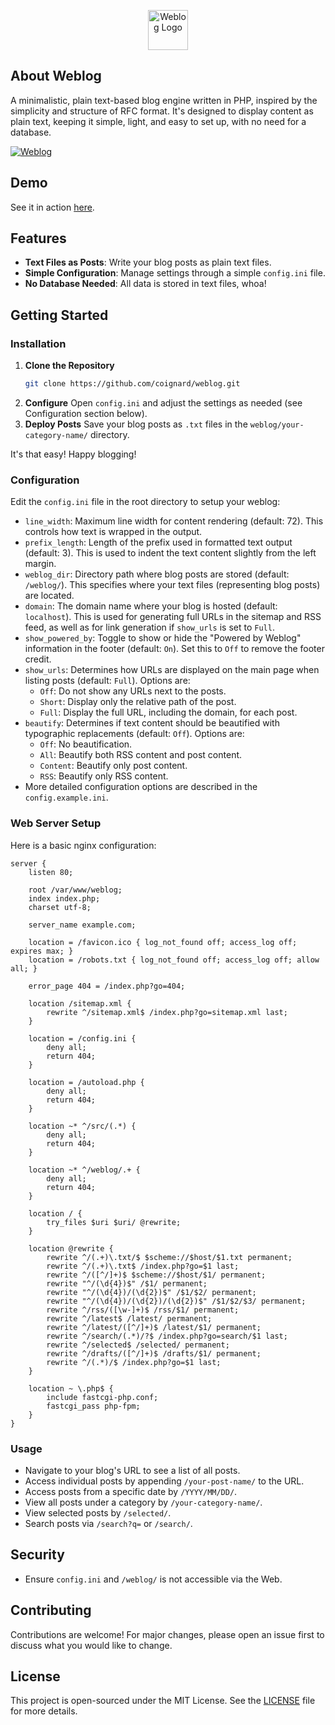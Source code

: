 <p align="center">
    <picture>
      <source media="(prefers-color-scheme: dark)" srcset="https://raw.githubusercontent.com/coignard/weblog/main/.github/weblog-logo-light.svg">
      <source media="(prefers-color-scheme: light)" srcset="https://raw.githubusercontent.com/coignard/weblog/main/.github/weblog-logo-dark.svg">
      <a href="https://renecoignard.com/" target="_blank"><img src="https://github.com/coignard/weblog/assets/119790348/45499969-939b-4fae-bab2-adf1992fa4b0" width="64" alt="Weblog Logo"></a>
    </picture>
</p>

## About Weblog

A minimalistic, plain text-based blog engine written in PHP, inspired by the simplicity and structure of RFC format. It's designed to display content as plain text, keeping it simple, light, and easy to set up, with no need for a database.

[![Weblog](https://github.com/coignard/weblog/assets/119790348/8e00be5d-db05-4c6e-961b-b43adf1bda57)](https://renecoignard.com/)

## Demo

See it in action [here](https://renecoignard.com/).

## Features

- **Text Files as Posts**: Write your blog posts as plain text files.
- **Simple Configuration**: Manage settings through a simple `config.ini` file.
- **No Database Needed**: All data is stored in text files, whoa!

## Getting Started

### Installation

1. **Clone the Repository**
   ```bash
   git clone https://github.com/coignard/weblog.git
   ```
2. **Configure**
   Open `config.ini` and adjust the settings as needed (see Configuration section below).
3. **Deploy Posts**
   Save your blog posts as `.txt` files in the `weblog/your-category-name/` directory.

It's that easy! Happy blogging!

### Configuration

Edit the `config.ini` file in the root directory to setup your weblog:

- `line_width`: Maximum line width for content rendering (default: 72). This controls how text is wrapped in the output.
- `prefix_length`: Length of the prefix used in formatted text output (default: 3). This is used to indent the text content slightly from the left margin.
- `weblog_dir`: Directory path where blog posts are stored (default: `/weblog/`). This specifies where your text files (representing blog posts) are located.
- `domain`: The domain name where your blog is hosted (default: `localhost`). This is used for generating full URLs in the sitemap and RSS feed, as well as for link generation if `show_urls` is set to `Full`.
- `show_powered_by`: Toggle to show or hide the "Powered by Weblog" information in the footer (default: `On`). Set this to `Off` to remove the footer credit.
- `show_urls`: Determines how URLs are displayed on the main page when listing posts (default: `Full`). Options are:
  - `Off`: Do not show any URLs next to the posts.
  - `Short`: Display only the relative path of the post.
  - `Full`: Display the full URL, including the domain, for each post.
- `beautify`: Determines if text content should be beautified with typographic replacements (default: `Off`). Options are:
  - `Off`: No beautification.
  - `All`: Beautify both RSS content and post content.
  - `Content`: Beautify only post content.
  - `RSS`: Beautify only RSS content.
- More detailed configuration options are described in the `config.example.ini`.

### Web Server Setup

Here is a basic nginx configuration:

```nginx
server {
    listen 80;

    root /var/www/weblog;
    index index.php;
    charset utf-8;

    server_name example.com;

    location = /favicon.ico { log_not_found off; access_log off; expires max; }
    location = /robots.txt { log_not_found off; access_log off; allow all; }

    error_page 404 = /index.php?go=404;

    location /sitemap.xml {
        rewrite ^/sitemap.xml$ /index.php?go=sitemap.xml last;
    }

    location = /config.ini {
        deny all;
        return 404;
    }

    location = /autoload.php {
        deny all;
        return 404;
    }

    location ~* ^/src/(.*) {
        deny all;
        return 404;
    }

    location ~* ^/weblog/.+ {
        deny all;
        return 404;
    }

    location / {
        try_files $uri $uri/ @rewrite;
    }

    location @rewrite {
        rewrite ^/(.+)\.txt/$ $scheme://$host/$1.txt permanent;
        rewrite ^/(.+)\.txt$ /index.php?go=$1 last;
        rewrite ^/([^/]+)$ $scheme://$host/$1/ permanent;
        rewrite "^/(\d{4})$" /$1/ permanent;
        rewrite "^/(\d{4})/(\d{2})$" /$1/$2/ permanent;
        rewrite "^/(\d{4})/(\d{2})/(\d{2})$" /$1/$2/$3/ permanent;
        rewrite ^/rss/([\w-]+)$ /rss/$1/ permanent;
        rewrite ^/latest$ /latest/ permanent;
        rewrite ^/latest/([^/]+)$ /latest/$1/ permanent;
        rewrite ^/search/(.*)/?$ /index.php?go=search/$1 last;
        rewrite ^/selected$ /selected/ permanent;
        rewrite ^/drafts/([^/]+)$ /drafts/$1/ permanent;
        rewrite ^/(.*)/$ /index.php?go=$1 last;
    }

    location ~ \.php$ {
        include fastcgi-php.conf;
        fastcgi_pass php-fpm;
    }
}
```

### Usage

- Navigate to your blog's URL to see a list of all posts.
- Access individual posts by appending `/your-post-name/` to the URL.
- Access posts from a specific date by `/YYYY/MM/DD/`.
- View all posts under a category by `/your-category-name/`.
- View selected posts by `/selected/`.
- Search posts via `/search?q=` or `/search/`.

## Security

- Ensure `config.ini` and `/weblog/` is not accessible via the Web.

## Contributing

Contributions are welcome! For major changes, please open an issue first to discuss what you would like to change.

## License

This project is open-sourced under the MIT License. See the [LICENSE](LICENSE) file for more details.
